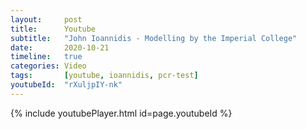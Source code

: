 ```yaml
---
layout:     post
title:      Youtube
subtitle:   "John Ioannidis - Modelling by the Imperial College"
date:       2020-10-21
timeline:   true
categories: Video
tags:       [youtube, ioannidis, pcr-test]
youtubeId:  "rXuljpIY-nk"
---
```


{% include youtubePlayer.html id=page.youtubeId %}
